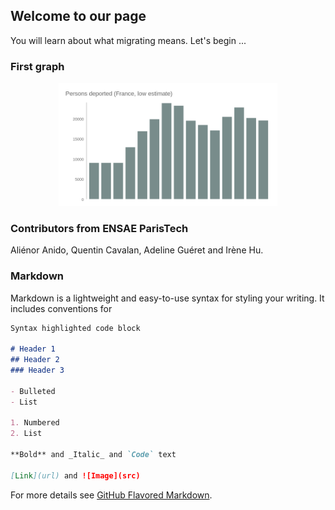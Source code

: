 ## Welcome to our page

You will learn about what migrating means. Let's begin ...

### First graph ###

<p align="center">
  <img src="Persons deported (France, low estimate).png" width="350"/>
</p>

### Contributors from ENSAE ParisTech

Aliénor Anido, Quentin Cavalan, Adeline Guéret and Irène Hu. 

### Markdown

Markdown is a lightweight and easy-to-use syntax for styling your writing. It includes conventions for

```markdown
Syntax highlighted code block

# Header 1
## Header 2
### Header 3

- Bulleted
- List

1. Numbered
2. List

**Bold** and _Italic_ and `Code` text

[Link](url) and ![Image](src)
```

For more details see [GitHub Flavored Markdown](https://guides.github.com/features/mastering-markdown/).
